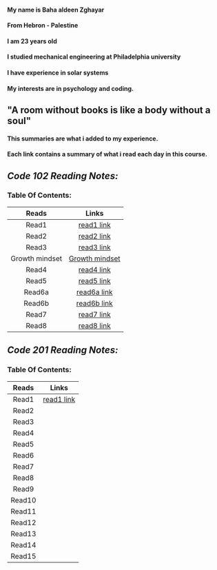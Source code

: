 #### My name is Baha aldeen Zghayar
#### From Hebron - Palestine
#### I am 23 years old
#### I studied mechanical engineering at Philadelphia university
#### I have experience in solar systems
#### My interests are in psychology and coding.

## "A room without books is like a body without a soul"

#### This summaries are what i added to my experience. 
#### Each link contains a summary of what i read each day in this course. 


## ***Code 102 Reading Notes:***

### Table Of Contents: 

|     Reads            |        Links                                                                                   |
|:--------------------:|:------------------------------------------------------------------------------------------:    |
|     Read1            |  [read1 link](https://bahazghayar.github.io/reading-notes/read1)                               |
|     Read2            |  [read2 link](https://bahazghayar.github.io/reading-notes/read2)                               |
|     Read3            |  [read3 link](https://bahazghayar.github.io/reading-notes/read3)                               |
|     Growth mindset   |  [Growth mindset](https://bahazghayar.github.io/reading-notes/growthmindset)                   |  
|     Read4            |  [read4 link](https://bahazghayar.github.io/reading-notes/read4)                               | 
|     Read5            |  [read5 link](https://bahazghayar.github.io/reading-notes/read5)                               | 
|     Read6a           |  [read6a link](https://bahazghayar.github.io/reading-notes/read6a)                             | 
|     Read6b           |  [read6b link](https://bahazghayar.github.io/reading-notes/read6b)                             | 
|     Read7            |  [read7 link](https://bahazghayar.github.io/reading-notes/read7)                               | 
|     Read8            |  [read8 link](https://bahazghayar.github.io/reading-notes/read8)                               | 


## ***Code 201 Reading Notes:*** 

### Table Of Contents: 

|     Reads            |        Links                                                                                   |
|:--------------------:|:------------------------------------------------------------------------------------------:    |
|     Read1            |     [read1 link](https://bahazghayar.github.io/reading-notes/class-01)                         |
|     Read2            |                                                                                                |
|     Read3            |                                                                                                |
|     Read4            |                                                                                                |  
|     Read5            |                                                                                                | 
|     Read6            |                                                                                                | 
|     Read7            |                                                                                                | 
|     Read8            |                                                                                                | 
|     Read9            |                                                                                                | 
|     Read10           |                                                                                                | 
|     Read11           |                                                                                                | 
|     Read12           |                                                                                                |
|     Read13           |                                                                                                |
|     Read14           |                                                                                                |
|     Read15           |                                                                                                |
